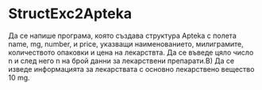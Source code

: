 # StructExc2Apteka
Да се напише програма, която създава структура Apteka с полета name, mg, number, и price, указващи наименованието, милиграмите, количеството опаковки и цена на лекарствта. Да се въведе цяло число n и след него n на брой данни за лекарствени препарати.В) Да се изведе информацията за лекарствата с основно лекарствено вещество 10 mg.
